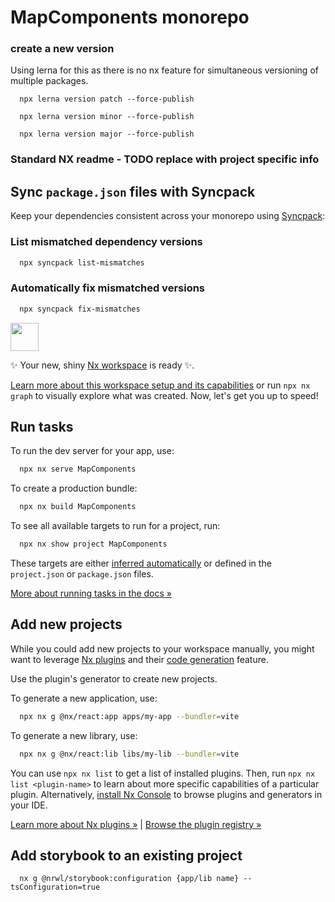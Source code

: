 # MapComponents monorepo

### create a new version

Using lerna for this as there is no nx feature for simultaneous versioning of multiple packages.

```shell
  npx lerna version patch --force-publish
```
```shell
  npx lerna version minor --force-publish
```
```shell
  npx lerna version major --force-publish
```

### Standard NX readme - TODO replace with project specific info

## Sync `package.json` files with Syncpack

Keep your dependencies consistent across your monorepo using [Syncpack](https://github.com/JamieMason/syncpack):

### List mismatched dependency versions
```bash
  npx syncpack list-mismatches
```

### Automatically fix mismatched versions
```bash
  npx syncpack fix-mismatches
```

<a alt="Nx logo" href="https://nx.dev" target="_blank" rel="noreferrer"><img src="https://raw.githubusercontent.com/nrwl/nx/master/images/nx-logo.png" width="45"></a>

✨ Your new, shiny [Nx workspace](https://nx.dev) is ready ✨.

[Learn more about this workspace setup and its capabilities](https://nx.dev/getting-started/tutorials/react-monorepo-tutorial?utm_source=nx_project&amp;utm_medium=readme&amp;utm_campaign=nx_projects) or run `npx nx graph` to visually explore what was created. Now, let's get you up to speed!

## Run tasks

To run the dev server for your app, use:

```sh
  npx nx serve MapComponents
```

To create a production bundle:

```sh
  npx nx build MapComponents
```

To see all available targets to run for a project, run:

```sh
  npx nx show project MapComponents
```

These targets are either [inferred automatically](https://nx.dev/concepts/inferred-tasks?utm_source=nx_project&utm_medium=readme&utm_campaign=nx_projects) or defined in the `project.json` or `package.json` files.

[More about running tasks in the docs &raquo;](https://nx.dev/features/run-tasks?utm_source=nx_project&utm_medium=readme&utm_campaign=nx_projects)

## Add new projects

While you could add new projects to your workspace manually, you might want to leverage [Nx plugins](https://nx.dev/concepts/nx-plugins?utm_source=nx_project&utm_medium=readme&utm_campaign=nx_projects) and their [code generation](https://nx.dev/features/generate-code?utm_source=nx_project&utm_medium=readme&utm_campaign=nx_projects) feature.

Use the plugin's generator to create new projects.

To generate a new application, use:

```sh
  npx nx g @nx/react:app apps/my-app --bundler=vite
```

To generate a new library, use:

```sh
  npx nx g @nx/react:lib libs/my-lib --bundler=vite
```

You can use `npx nx list` to get a list of installed plugins. Then, run `npx nx list <plugin-name>` to learn about more specific capabilities of a particular plugin. Alternatively, [install Nx Console](https://nx.dev/getting-started/editor-setup?utm_source=nx_project&utm_medium=readme&utm_campaign=nx_projects) to browse plugins and generators in your IDE.

[Learn more about Nx plugins &raquo;](https://nx.dev/concepts/nx-plugins?utm_source=nx_project&utm_medium=readme&utm_campaign=nx_projects) | [Browse the plugin registry &raquo;](https://nx.dev/plugin-registry?utm_source=nx_project&utm_medium=readme&utm_campaign=nx_projects)

## Add storybook to an existing project

```shell
  nx g @nrwl/storybook:configuration {app/lib name} --tsConfiguration=true
```

